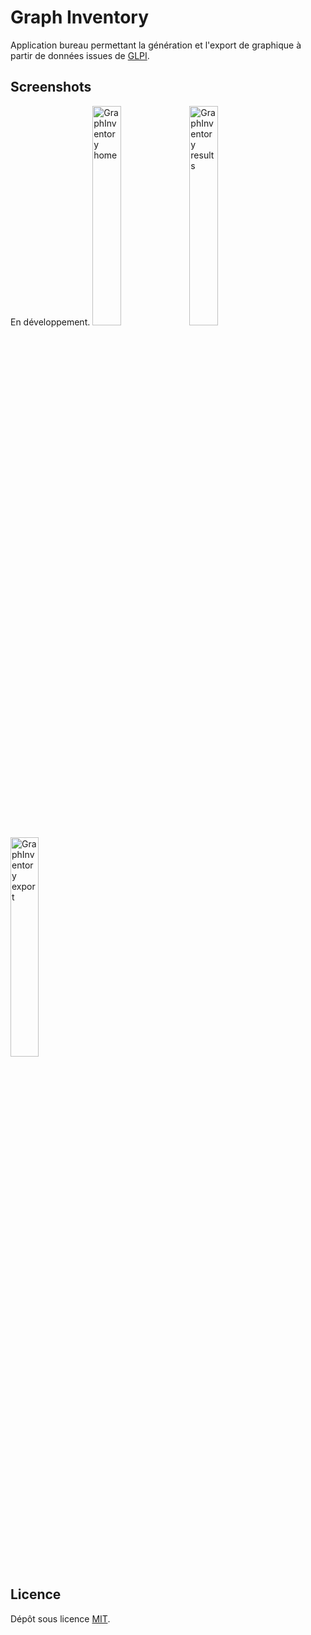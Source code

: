 # Graph Inventory
Application bureau permettant la génération et l'export de graphique à partir de données issues de [GLPI](https://glpi-project.org/fr/).

## Screenshots
En développement.
<img src="https://image.noelshack.com/fichiers/2019/37/5/1568334583-home-graphinventory.jpg" alt="GraphInventory home" width="30%">
<img src="https://image.noelshack.com/fichiers/2019/37/5/1568334583-results-graphinventory.jpg" alt="GraphInventory results" width="30%">
<img src="https://image.noelshack.com/fichiers/2019/37/5/1568334583-export-graphinventory.jpg" alt="GraphInventory export" width="30%">

## Licence
Dépôt sous licence [MIT](https://choosealicense.com/licenses/mit/).
